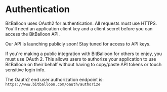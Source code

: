 Authentication
==============

BitBalloon uses OAuth2 for authentication. All requests must use HTTPS. You'll need an application client key and a client secret before you can access the BitBalloon API.

Our API is launching publicly soon!
Stay tuned for access to API keys.

If you're making a public integration with BitBalloon for others to enjoy, you must use OAuth 2. This allows users to authorize your application to use BitBalloon on their behalf without having to copy/paste API tokens or touch sensitive login info.

The Oauth2 end user authorization endpoint is: `https://www.bitballoon.com/oauth/authorize`